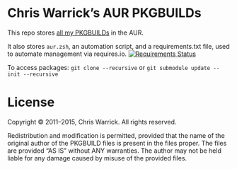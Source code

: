 Chris Warrick’s AUR PKGBUILDs
=============================

This repo stores [all my PKGBUILDs](https://aur.archlinux.org/packages/?SeB=m&K=Kwpolska) in the AUR.

It also stores `aur.zsh`, an automation script, and a requirements.txt file, used to automate management via requires.io. [![Requirements Status](https://requires.io/github/Kwpolska/aur-pkgbuilds/requirements.svg?branch=master)](https://requires.io/github/Kwpolska/aur-pkgbuilds/requirements/?branch=master)

To access packages: `git clone --recursive` or `git submodule update --init --recursive`

License
=======

Copyright © 2011–2015, Chris Warrick.
All rights reserved.

Redistribution and modification is permitted, provided that the name
of the original author of the PKGBUILD files is present in the files
proper.  The files are provided “AS IS” without ANY warranties.  The
author may not be held liable for any damage caused by misuse of the
provided files.
